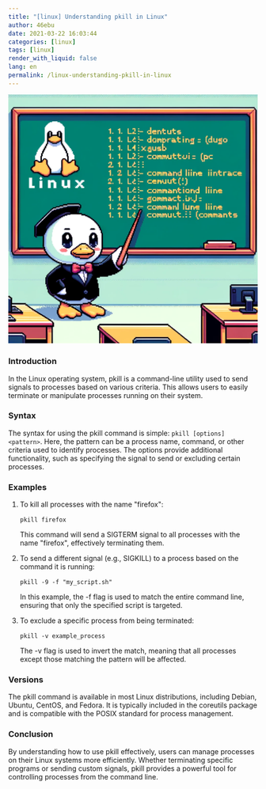 ```yaml
---
title: "[linux] Understanding pkill in Linux"
author: 46ebu
date: 2021-03-22 16:03:44 
categories: [linux]
tags: [linux]
render_with_liquid: false
lang: en
permalink: /linux-understanding-pkill-in-linux
---
```


![Intro](/assets/img/post/linux.png)
### Introduction
In the Linux operating system, pkill is a command-line utility used to send signals to processes based on various criteria. This allows users to easily terminate or manipulate processes running on their system. 

### Syntax
The syntax for using the pkill command is simple: `pkill [options] <pattern>`. Here, the pattern can be a process name, command, or other criteria used to identify processes. The options provide additional functionality, such as specifying the signal to send or excluding certain processes.

### Examples
1. To kill all processes with the name "firefox":
   ```
   pkill firefox
   ```
   This command will send a SIGTERM signal to all processes with the name "firefox", effectively terminating them.

2. To send a different signal (e.g., SIGKILL) to a process based on the command it is running:
   ```
   pkill -9 -f "my_script.sh"
   ```
   In this example, the -f flag is used to match the entire command line, ensuring that only the specified script is targeted.

3. To exclude a specific process from being terminated:
   ```
   pkill -v example_process
   ```
   The -v flag is used to invert the match, meaning that all processes except those matching the pattern will be affected.

### Versions
The pkill command is available in most Linux distributions, including Debian, Ubuntu, CentOS, and Fedora. It is typically included in the coreutils package and is compatible with the POSIX standard for process management.

### Conclusion
By understanding how to use pkill effectively, users can manage processes on their Linux systems more efficiently. Whether terminating specific programs or sending custom signals, pkill provides a powerful tool for controlling processes from the command line.